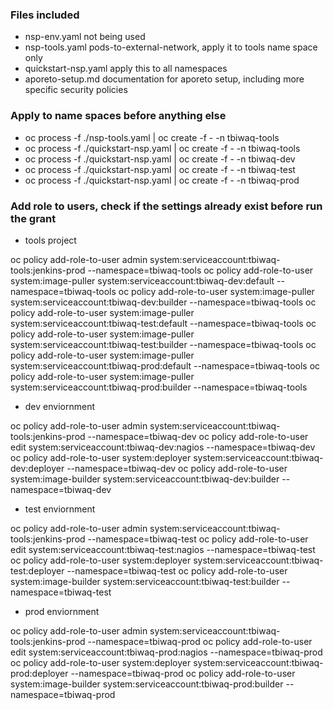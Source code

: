 ### Files included

* nsp-env.yaml not being used
* nsp-tools.yaml pods-to-external-network, apply it to tools name space only
* quickstart-nsp.yaml apply this to all namespaces
* aporeto-setup.md documentation for aporeto setup, including more specific security policies

### Apply to name spaces before anything else

* oc process -f ./nsp-tools.yaml | oc create -f - -n tbiwaq-tools
* oc process -f ./quickstart-nsp.yaml | oc create -f - -n tbiwaq-tools
* oc process -f ./quickstart-nsp.yaml | oc create -f - -n tbiwaq-dev
* oc process -f ./quickstart-nsp.yaml | oc create -f - -n tbiwaq-test
* oc process -f ./quickstart-nsp.yaml | oc create -f - -n tbiwaq-prod

### Add role to users, check if the settings already exist before run the grant

* tools project

oc policy add-role-to-user admin system:serviceaccount:tbiwaq-tools:jenkins-prod --namespace=tbiwaq-tools
oc policy add-role-to-user system:image-puller system:serviceaccount:tbiwaq-dev:default --namespace=tbiwaq-tools
oc policy add-role-to-user system:image-puller system:serviceaccount:tbiwaq-dev:builder --namespace=tbiwaq-tools
oc policy add-role-to-user system:image-puller system:serviceaccount:tbiwaq-test:default --namespace=tbiwaq-tools
oc policy add-role-to-user system:image-puller system:serviceaccount:tbiwaq-test:builder --namespace=tbiwaq-tools
oc policy add-role-to-user system:image-puller system:serviceaccount:tbiwaq-prod:default --namespace=tbiwaq-tools
oc policy add-role-to-user system:image-puller system:serviceaccount:tbiwaq-prod:builder --namespace=tbiwaq-tools


* dev enviornment

oc policy add-role-to-user admin system:serviceaccount:tbiwaq-tools:jenkins-prod --namespace=tbiwaq-dev
oc policy add-role-to-user edit system:serviceaccount:tbiwaq-dev:nagios --namespace=tbiwaq-dev
oc policy add-role-to-user system:deployer system:serviceaccount:tbiwaq-dev:deployer --namespace=tbiwaq-dev
oc policy add-role-to-user system:image-builder system:serviceaccount:tbiwaq-dev:builder --namespace=tbiwaq-dev

* test enviornment

oc policy add-role-to-user admin system:serviceaccount:tbiwaq-tools:jenkins-prod --namespace=tbiwaq-test
oc policy add-role-to-user edit system:serviceaccount:tbiwaq-test:nagios --namespace=tbiwaq-test
oc policy add-role-to-user system:deployer system:serviceaccount:tbiwaq-test:deployer --namespace=tbiwaq-test
oc policy add-role-to-user system:image-builder system:serviceaccount:tbiwaq-test:builder --namespace=tbiwaq-test

* prod enviornment

oc policy add-role-to-user admin system:serviceaccount:tbiwaq-tools:jenkins-prod --namespace=tbiwaq-prod
oc policy add-role-to-user edit system:serviceaccount:tbiwaq-prod:nagios --namespace=tbiwaq-prod
oc policy add-role-to-user system:deployer system:serviceaccount:tbiwaq-prod:deployer --namespace=tbiwaq-prod
oc policy add-role-to-user system:image-builder system:serviceaccount:tbiwaq-prod:builder --namespace=tbiwaq-prod
